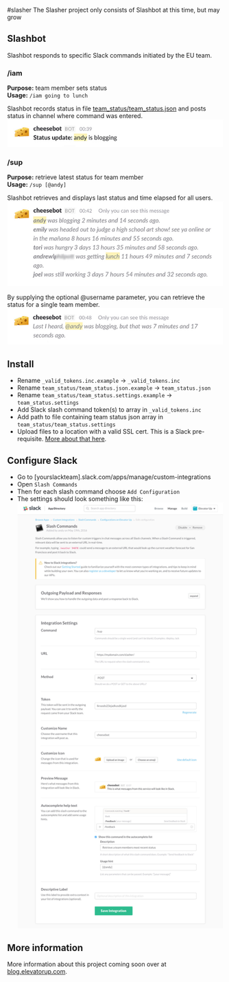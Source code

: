 #slasher
The Slasher project only consists of Slashbot at this time, but may grow


## Slashbot
Slashbot responds to specific Slack commands initiated by the EU team.



### /iam

**Purpose:** team member sets status<br>
**Usage:** `/iam going to lunch`

Slashbot records status in file [team_status/team_status.json](team_status/team_status.json.example) and posts status in channel where command was entered.<br>
![Output of /iam going to lunch](/readme_img/iam-status.jpg?raw=true)



### /sup
**Purpose:** retrieve latest status for team member<br>
**Usage:** `/sup [@andy]`

Slashbot retrieves and displays last status and time elapsed for all users.<br>
![Output of /sup @andy](/readme_img/sup-all.jpg?raw=true)

By supplying the optional @username parameter, you can retrieve the status for a single team member.<br>
![Output of /sup](/readme_img/sup-andy.jpg?raw=true)


## Install
- Rename `_valid_tokens.inc.example` -> `_valid_tokens.inc`
- Rename `team_status/team_status.json.example` -> `team_status.json`
- Rename `team_status/team_status.settings.example` -> `team_status.settings`
- Add Slack slash command token(s) to array in `_valid_tokens.inc`
- Add path to file containing team status json array in `team_status/team_status.settings`
- Upload files to a location with a valid SSL cert. This is a Slack pre-requisite. [More about that here](https://api.slack.com/slash-commands#ssl).

## Configure Slack
- Go to [yourslackteam].slack.com/apps/manage/custom-integrations
- Open `Slash Commands`
- Then for each slash command choose `Add Configuration`
- The settings should look something like this:<br>
![Slack slash command settings](/readme_img/slack-slash-command-settings.jpg?raw=true)

## More information
More information about this project coming soon over at [blog.elevatorup.com](http://blog.elevatorup.com/tagged/slack).